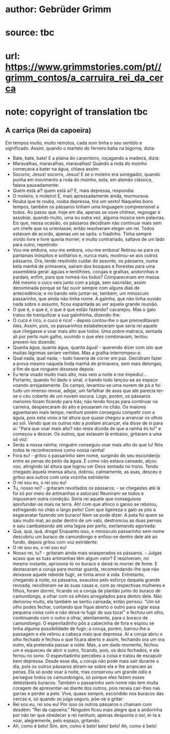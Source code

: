 # author: Gebrüder Grimm
# source: tbc
# url: https://www.grimmstories.com/pt//grimm_contos/a_carruira_rei_da_cerca
# note: copyright of translation tbc

## A carriça (Rei da capoeira) 

Em tempos muito, muito remotos, cada som tinha o seu sentido e
significado. Assim, quando o martelo do ferreiro batia na bigorna,
dizia:
- Bate, bate, bate!
E a plaina do carpinteiro, roçagando a madeira, dizia:
- Maravalhas, maravalhas, maravalhas!
Quando a roda do moinho começava a bater na água, chiava assim:
- Socorro, Jesus! socorro, Jesus!
E se o moleiro era sonegador, quando punha em movimento a roda do
moinho, esta, em alemão clássico, falava pausadamente:
- Quem está aí? quem está aí?
E, mais depressa, respondia:
- O moleiro, o moleiro!
E, mais apressadamente ainda, murmurava:
- Rouba que te rouba, rouba depressa, tira um sexto!
Naqueles bons tempos, também os pássaros tinham uma linguagem
compreensível a todos. Ao passo que. hoje em dia, apenas se ouve
chilrear, regougar e assobiar, quando muito, uma ou outra vez, alguma
música sem palavras.
Eis que, nessa ocasião, os pássaros decidiram não continuar mais sem um
chefe que os orientasse; então resolveram eleger um rei. Todos estavam
de acordo, apenas um se opôs: o fradinho. Tinha sempre vivido livre e
livre queria morrer; e muito contrariado, saltava de um lado para outro,
repetindo:
- Vou-me embora, vou-me embora, vou-me embora!
Retirou-se para os pantanais inóspitos e solitários e,
nunca mais, mostrou-se aos outros pássaros.
Ora, tendo resolvido cuidar do assunto, os pássaros, numa bela manhã de
primavera, saíram dos bosques e florestas para uma assembleia geral:
águias e tentilhões, corujas e gralhas, andorinhas e pardais, enfim,
para que nomeá-los todos? Compareceram em massa.
Até mesmo o cuco veio junto com a pòga, sem sacristão, assim denominada
porque se faz ouvir sempre com alguns dias de antecedência; e no bando
veio juntar-se, também, um minúsculo passarinho, que ainda não tinha
nome.
A galinha, que não tinha ouvido nada sobre o assunto, ficou espantada ao
ver aquela grande reunião.
- O que é, o que é, o que é que estão fazendo? cacarejou.
Mas o galo tratou de tranquilizar a sua galinhinha, dizendo-lhe:
- O cuco é rico, o cuco é rico! - depois contou-lhe o que premeditavam
ôles.
Assim, pois, os passarinhos estabeleceram que seria rei aquele que
chegasse a voar mais alto que todos. Uma pobre matraca, sentada ali por
perto num galho, ouvindo o que eles combinavam, tentou preveni-los
dizendo:
- Quanta água, quanta água, quanta água! - querendo dizer com isto que
muitas lágrimas seriam vertidas.
Mas a gralha interrompeu-a:
- Qual nada, qual nada; - tudo haveria de correr em paz.
Decidiram fazer a prova mesmo naquela linda manhã de primavera, sem mais
delongas, a fim de que ninguém dissesse depois:
- Eu teria voado muito mais alto, mas veio a noite e me impediu!...
Portanto, quando foi dado o sinal, o bando todo lançou-se ao espaço
voando arrojadamente. Do campo, levantou-se uma nuvem de pó e foi tudo
um imenso revoar, adejar, um farfalhar de asas que até parecia ter- se o
céu coberto de um nuvem escura.
Logo, porém, os pássaros menores foram ficando para trás; não tendo
forças para continuar na carreira, despencaram do alto e pousaram no
chão. Os maiores aguentaram mais tempo; nenhum porém conseguiu competir
com a águia, pois esta voou a tal altura que quase chegou a arrancar os
olhos ao sol. Vendo que os outros não a podiam alcançar, ela disse de si
para si: "Para que voar mais alto? não resta dúvida de que a rainha és
tu!" e começou a descer. Os outros, que estavam lá embaixo, gritaram a
uma só voz:
- Serás a nossa rainha; ninguém conseguiu voar mais alto do que tu! Nós
todos te reconhecemos como nossa rainha!
- Fora eu! - gritou o passarinho sem nome, surgindo do seu esconderijo
entre as penas do peito da águia.
E como não estava cansado, alçou voo, atingindo tal altura que logrou
ver Deus sentado no trono. Tendo chegado àquela imensa altura, dobrou,
calmamente, as asas, desceu e gritou aos outros com uma vozinha
estridente:
- O rei sou eu, o rei sou eu!
- Tu, nosso rei? - gritaram revoltados os pássaros; - se chegastes até
lá foi só por meio de artimanhas e astúcias!
Reuniram-se todos e impuseram outra condição. Seria rei aquele que
conseguisse aprofundar-se mais na terra.
Ah! com que afinco o ganso se rebolou, esfregando no chão o largo peito!
Com que ligeireza o galo se pôs a esgaravatar fazendo um buraco! Nem se
pode dizer.
A pata foi quem se saiu muito mal; ao pular dentro de um valo,
destroncou as duas pernas e saiu cambaleando até uma lagoa por perto,
exclamando agoniada:
- Quá, quá, quá, droga!
Enquanto isso, o minúsculo passarinho sem nome descobriu um buraco de
camundongo e enfiou-se dentro dele até ao fundo, depois gritou com voz
estridente:
- O rei sou eu, o rei sou eu!
- Nosso rei, tu? - gritaram ainda mais exasperados os pássaros. - Julgas
acaso que as tuas artimanhas têm algum valor?
E resolveram, no mesmo instante, aprisioná-lo no buraco e deixá-lo
morrer de fome. E destacaram a coruja para montar guarda,
recomendando-lhe que não deixasse aquele rebelde fugir, se tinha amor à
vida.
Entretanto, chegando à noite, os pássaros, exaustos pelo esforço daquela
grande revoada, recolheram-se às suas casas e, com as respectivas
mulheres e filhos, foram dormir, ficando só a coruja de plantão junto do
buraco de camundongo, a olhar com os olhões arregalados para dentro
dele.
Não demorou muito, ela também se sentiu cansada; então pensou: "Um só
olho podes fechar, contando que fique aberto o outro para vigiar essa
pequena coisa ruim e não deixá-lo fugir de sua toca!" e fechou um olho,
continuando com o outro a olhar, atentamente, para o buraco de
camundongo. O espevitadinho pôs a cabecinha de fora e espiou se tinha
alguma possibilidade de fugir; a coruja, porém, barrou-lhe a passagem e
ele retirou a cabeça mais que depressa.
Aí a coruja abriu o olho fechado e fechou o que ficara aberto e assim,
fechando ora um ora outro, ela pretendia passar a noite. Mas, a um dado
momento, fechou um e esqueceu de abrir o outro, ficando, pois, os dois
fechados; e ela ferrou no sono. O espevitadinho percebeu a coisa e
tratou de escapulir bem depressa.
Desde esse dia, u coruja não pode mais sair durante o dia, pois os
outros pássaros atiram-se sobre ela e lhe arrancam as penas. Ela só pode
voar à noite, mas conservou um grande ódio e persegue todos os
camundongos, só porque eles fazem esses detestáveis buracos.
Também o passarinho sem nome não tem muita coragem de apresentar-se
diante dos outros, pois receia cair-lhes nas garras e perder a pele.
Vive, quase sempre, escondido nos buracos das cercas e, só quando se
julga seguro, põe-se a gritar:
- Rei sou eu, rei sou eu!
Por isso os outros pássaros o chamam com desdém: "Rei da capoeira."
Ninguém ficou mais alegre que a andorinha por não ter que obedecer a rei
nenhum; apenas desponta o sol, ei-la a voar, alegremente, pelo espaço,
gritando:
- Ah, como é belo! Sim, sim, como é belo! belo! belo! Ah, como é belo!
